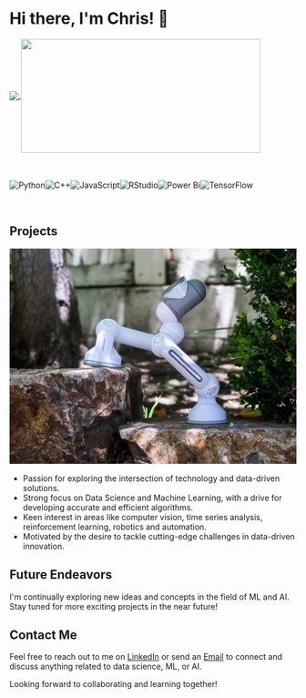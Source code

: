 # Hi there, I'm Chris! 👋

<a href="https://github.com/CThompson0101/github-readme-stats">
  <img height=200 align="center" src="https://github-readme-stats.vercel.app/api?username=CThompson0101&show_icons=true&theme=radical&rank_icon=github" />
</a>
<a href="https://github.com/CThompson0101/convoychat">
  <img height=200 width=420 align="center" src="https://github-readme-stats.vercel.app/api/top-langs/?username=anuraghazra&hide_progress=true" />
</a>

<br><br>
<img align="left" alt="Python" src="https://img.shields.io/badge/python-3670A0?style=for-the-badge&logo=python&logoColor=ffdd54" />
<img align="left" alt="C++" src="https://img.shields.io/badge/c++-%2300599C.svg?style=for-the-badge&logo=c%2B%2B&logoColor=white" />
<img align="left" alt="JavaScript" src="https://img.shields.io/badge/javascript-%23323330.svg?style=for-the-badge&logo=javascript&logoColor=%23F7DF1E" />
<img align="left" alt="RStudio" src="https://img.shields.io/badge/RStudio-4285F4?style=for-the-badge&logo=rstudio&logoColor=white" />
<img align="left" alt="Power Bi" src="https://img.shields.io/badge/power_bi-F2C811?style=for-the-badge&logo=powerbi&logoColor=black" />
<img align="left" alt="TensorFlow" src="https://img.shields.io/badge/TensorFlow-%23FF6F00.svg?style=for-the-badge&logo=TensorFlow&logoColor=white" />

<br><br>
## Projects
![Project](pexels-kindel-media-9026295.jpg)
- Passion for exploring the intersection of technology and data-driven solutions.
- Strong focus on Data Science and Machine Learning, with a drive for developing accurate and efficient algorithms.
- Keen interest in areas like computer vision, time series analysis, reinforcement learning, robotics and automation.
- Motivated by the desire to tackle cutting-edge challenges in data-driven innovation.

## Future Endeavors

I'm continually exploring new ideas and concepts in the field of ML and AI. Stay tuned for more exciting projects in the near future!

## Contact Me

Feel free to reach out to me on [LinkedIn](https://www.linkedin.com/in/christian-thompson-7650211a8/) or send an [Email](mailto:christianthompson0101@gmail.com) to connect and discuss anything related to data science, ML, or AI.

Looking forward to collaborating and learning together!

